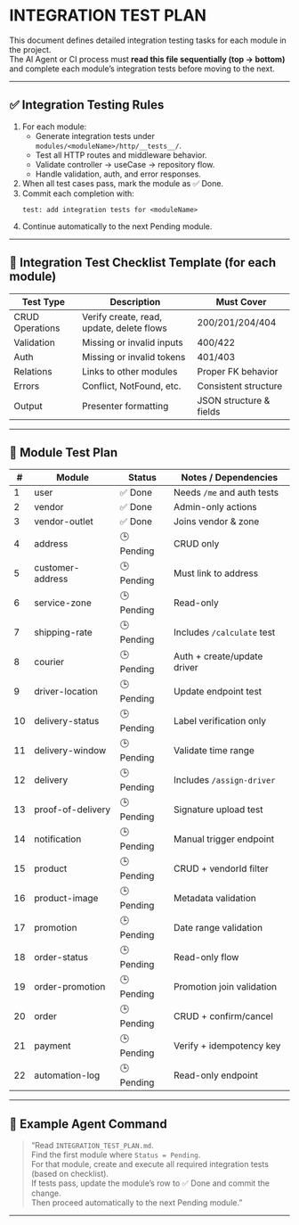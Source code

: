# INTEGRATION TEST PLAN

This document defines detailed integration testing tasks for each module in the project.  
The AI Agent or CI process must **read this file sequentially (top → bottom)** and complete each module’s integration tests before moving to the next.

---

## ✅ Integration Testing Rules

1. For each module:
   - Generate integration tests under `modules/<moduleName>/http/__tests__/`.
   - Test all HTTP routes and middleware behavior.
   - Validate controller → useCase → repository flow.
   - Handle validation, auth, and error responses.
2. When all test cases pass, mark the module as ✅ Done.
3. Commit each completion with:
   ```
   test: add integration tests for <moduleName>
   ```
4. Continue automatically to the next Pending module.

---

## 🧠 Integration Test Checklist Template (for each module)

| Test Type | Description | Must Cover |
|------------|-------------|-------------|
| CRUD Operations | Verify create, read, update, delete flows | 200/201/204/404 |
| Validation | Missing or invalid inputs | 400/422 |
| Auth | Missing or invalid tokens | 401/403 |
| Relations | Links to other modules | Proper FK behavior |
| Errors | Conflict, NotFound, etc. | Consistent structure |
| Output | Presenter formatting | JSON structure & fields |

---

## 🧩 Module Test Plan

| # | Module | Status | Notes / Dependencies |
|---|---------|---------|----------------------|
| 1 | user | ✅ Done | Needs `/me` and auth tests |
| 2 | vendor | ✅ Done | Admin-only actions |
| 3 | vendor-outlet | ✅ Done | Joins vendor & zone |
| 4 | address | 🕒 Pending | CRUD only |
| 5 | customer-address | 🕒 Pending | Must link to address |
| 6 | service-zone | 🕒 Pending | Read-only |
| 7 | shipping-rate | 🕒 Pending | Includes `/calculate` test |
| 8 | courier | 🕒 Pending | Auth + create/update driver |
| 9 | driver-location | 🕒 Pending | Update endpoint test |
| 10 | delivery-status | 🕒 Pending | Label verification only |
| 11 | delivery-window | 🕒 Pending | Validate time range |
| 12 | delivery | 🕒 Pending | Includes `/assign-driver` |
| 13 | proof-of-delivery | 🕒 Pending | Signature upload test |
| 14 | notification | 🕒 Pending | Manual trigger endpoint |
| 15 | product | 🕒 Pending | CRUD + vendorId filter |
| 16 | product-image | 🕒 Pending | Metadata validation |
| 17 | promotion | 🕒 Pending | Date range validation |
| 18 | order-status | 🕒 Pending | Read-only flow |
| 19 | order-promotion | 🕒 Pending | Promotion join validation |
| 20 | order | 🕒 Pending | CRUD + confirm/cancel |
| 21 | payment | 🕒 Pending | Verify + idempotency key |
| 22 | automation-log | 🕒 Pending | Read-only endpoint |

---

## 🔁 Example Agent Command

> “Read `INTEGRATION_TEST_PLAN.md`.  
> Find the first module where `Status = Pending`.  
> For that module, create and execute all required integration tests (based on checklist).  
> If tests pass, update the module’s row to ✅ Done and commit the change.  
> Then proceed automatically to the next Pending module.”

---
